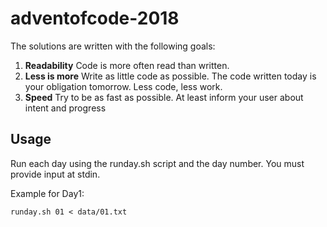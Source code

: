 # adventofcode-2018

The solutions are written with the following goals:

1. **Readability** Code is more often read than written.
2. **Less is more** Write as little code as possible. The code written today is your obligation tomorrow. Less code, less work.
3. **Speed** Try to be as fast as possible. At least inform your user about intent and progress

## Usage

Run each day using the runday.sh script and the day number. You must provide input at stdin.

Example for Day1:

`runday.sh 01 < data/01.txt`